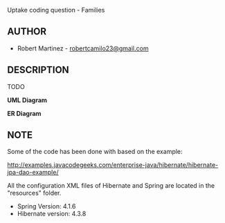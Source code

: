 Uptake coding question - Families

AUTHOR
------------------------------------------
* Robert Martinez - robertcamilo23@gmail.com

DESCRIPTION
------------------------------------------
TODO

**UML Diagram**

**ER Diagram**


NOTE
------------------------------------------

Some of the code has been done with based on the example:

http://examples.javacodegeeks.com/enterprise-java/hibernate/hibernate-jpa-dao-example/

All the configuration XML files of Hibernate and Spring
are located in the "resources" folder.

* Spring Version:    4.1.6
* Hibernate version: 4.3.8